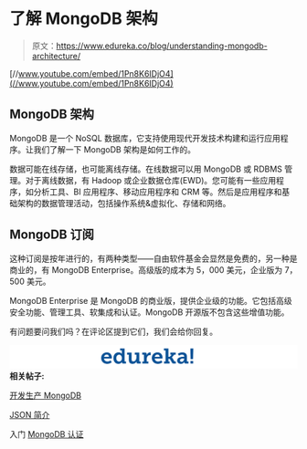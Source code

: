 # 了解 MongoDB 架构

> 原文：<https://www.edureka.co/blog/understanding-mongodb-architecture/>

[//www.youtube.com/embed/1Pn8K6IDjO4](//www.youtube.com/embed/1Pn8K6IDjO4)﻿

## **MongoDB 架构**

MongoDB 是一个 NoSQL 数据库，它支持使用现代开发技术构建和运行应用程序。让我们了解一下 MongoDB 架构是如何工作的。

数据可能在线存储，也可能离线存储。在线数据可以用 MongoDB 或 RDBMS 管理。对于离线数据，有 Hadoop 或企业数据仓库(EWD)。您可能有一些应用程序，如分析工具、BI 应用程序、移动应用程序和 CRM 等。然后是应用程序和基础架构的数据管理活动，包括操作系统&虚拟化、存储和网络。

## **MongoDB 订阅**

这种订阅是按年进行的，有两种类型——自由软件基金会显然是免费的，另一种是商业的，有 MongoDB Enterprise。高级版的成本为 5，000 美元，企业版为 7，500 美元。

MongoDB Enterprise 是 MongoDB 的商业版，提供企业级的功能。它包括高级安全功能、管理工具、软集成和认证。MongoDB 开源版不包含这些增值功能。

有问题要问我们吗？在评论区提到它们，我们会给你回复。

**![edureka](img/981b79f2904efe6f9320df33611b9823.png)相关帖子:**

[开发生产 MongoDB](https://www.edureka.co/blog/development-and-production-of-mongodb/)

[JSON 简介](https://www.edureka.co/blog/introduction-to-json-bson-in-mongodb/)

入门 [MongoDB 认证](https://www.edureka.co/mongodb-certification-training)